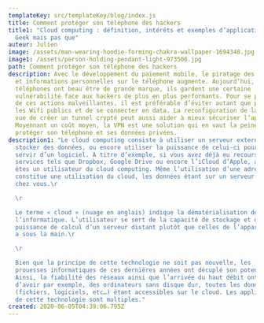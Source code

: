 ```yaml
---
templateKey: src/templateKey/blog/index.js
title: Comment protéger son téléphone des hackers
title1: "Cloud computing : définition, intérêts et exemples d’applications –
  Geek mais pas que"
auteur: Julien
image: /assets/man-wearing-hoodie-forming-chakra-wallpaper-1694348.jpg
image1: /assets/person-holding-pendant-light-973506.jpg
path: Comment protéger son téléphone des hackers
description: Avec le développement du paiement mobile, le piratage des données
  et informations personnelles sur le téléphone augmente. Aujourd’hui, les
  téléphones ont beau être de grande marque, ils gardent une certaine
  vulnérabilité face aux hackers de plus en plus performants. Pour se protéger
  de ces actions malveillantes, il est préférable d’éviter autant que possible
  les Wifi publics et de se connecter en data. La reconfiguration de la VPN en
  vue de créer un tunnel crypté peut aussi aider à mieux sécuriser l’appareil.
  Moyennant un coût moyen, la VPN est une solution qui en vaut la peine pour
  protéger son téléphone et ses données privées.
description1: "Le cloud computing consiste à utiliser un serveur externe pour
  stocker des données, ou encore utiliser la puissance de celui-ci pour se
  servir d’un logiciel. A titre d’exemple, si vous avez déjà eu recours à des
  services tels que Dropbox, Google Drive ou encore l’iCloud d’Apple, alors vous
  êtes un utilisateur du cloud computing. Même l’utilisation d’une adresse mail
  constitue une utilisation du cloud, les données étant sur un serveur et pas
  chez vous.\r

  \r

  Le terme « cloud » (nuage en anglais) indique la dématérialisation de
  l’informatique. L’utilisateur se sert de la capacité de stockage et de la
  puissance de calcul d’un serveur distant plutôt que celles de l’appareil qu’il
  a sous la main.\r

  \r

  Bien que la principe de cette technologie ne soit pas nouvelle, les
  prouesses informatiques de ces dernières années ont décuplé son potentiel.
  Ainsi, la fiabilité des réseaux ainsi que l’arrivée du haut débit ont permis
  d’avoir par exemple, des ordinateurs sans disque dur, toutes les données
  (fichiers, logiciels, etc…) étant accessibles sur le cloud. Les applications
  de cette technologie sont multiples."
created: 2020-06-05T04:39:06.795Z
---
```

